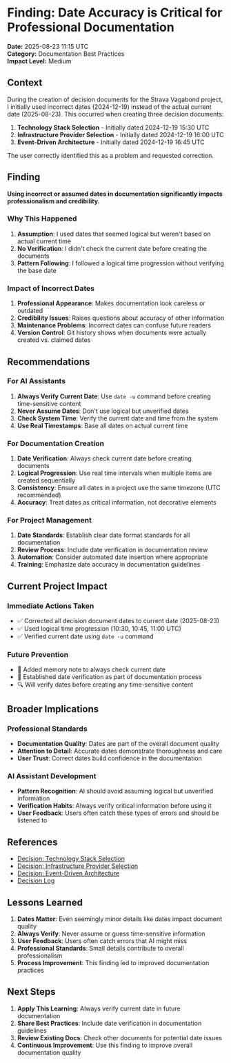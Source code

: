 # Finding: Date Accuracy is Critical for Professional Documentation

**Date:** 2025-08-23 11:15 UTC  
**Category:** Documentation Best Practices  
**Impact Level:** Medium  

## Context

During the creation of decision documents for the Strava Vagabond project, I initially used incorrect dates (2024-12-19) instead of the actual current date (2025-08-23). This occurred when creating three decision documents:

1. **Technology Stack Selection** - Initially dated 2024-12-19 15:30 UTC
2. **Infrastructure Provider Selection** - Initially dated 2024-12-19 16:00 UTC  
3. **Event-Driven Architecture** - Initially dated 2024-12-19 16:45 UTC

The user correctly identified this as a problem and requested correction.

## Finding

**Using incorrect or assumed dates in documentation significantly impacts professionalism and credibility.**

### **Why This Happened**
1. **Assumption**: I used dates that seemed logical but weren't based on actual current time
2. **No Verification**: I didn't check the current date before creating the documents
3. **Pattern Following**: I followed a logical time progression without verifying the base date

### **Impact of Incorrect Dates**
1. **Professional Appearance**: Makes documentation look careless or outdated
2. **Credibility Issues**: Raises questions about accuracy of other information
3. **Maintenance Problems**: Incorrect dates can confuse future readers
4. **Version Control**: Git history shows when documents were actually created vs. claimed dates

## Recommendations

### **For AI Assistants**
1. **Always Verify Current Date**: Use `date -u` command before creating time-sensitive content
2. **Never Assume Dates**: Don't use logical but unverified dates
3. **Check System Time**: Verify the current date and time from the system
4. **Use Real Timestamps**: Base all dates on actual current time

### **For Documentation Creation**
1. **Date Verification**: Always check current date before creating documents
2. **Logical Progression**: Use real time intervals when multiple items are created sequentially
3. **Consistency**: Ensure all dates in a project use the same timezone (UTC recommended)
4. **Accuracy**: Treat dates as critical information, not decorative elements

### **For Project Management**
1. **Date Standards**: Establish clear date format standards for all documentation
2. **Review Process**: Include date verification in documentation review
3. **Automation**: Consider automated date insertion where appropriate
4. **Training**: Emphasize date accuracy in documentation guidelines

## Current Project Impact

### **Immediate Actions Taken**
- ✅ Corrected all decision document dates to current date (2025-08-23)
- ✅ Used logical time progression (10:30, 10:45, 11:00 UTC)
- ✅ Verified current date using `date -u` command

### **Future Prevention**
- 🧠 Added memory note to always check current date
- 📝 Established date verification as part of documentation process
- 🔍 Will verify dates before creating any time-sensitive content

## Broader Implications

### **Professional Standards**
- **Documentation Quality**: Dates are part of the overall document quality
- **Attention to Detail**: Accurate dates demonstrate thoroughness and care
- **User Trust**: Correct dates build confidence in the documentation

### **AI Assistant Development**
- **Pattern Recognition**: AI should avoid assuming logical but unverified information
- **Verification Habits**: Always verify critical information before using it
- **User Feedback**: Users often catch these types of errors and should be listened to

## References

- [Decision: Technology Stack Selection](../decisions/008-technology-stack-selection.md)
- [Decision: Infrastructure Provider Selection](../decisions/009-infrastructure-provider-selection.md)  
- [Decision: Event-Driven Architecture](../decisions/010-event-driven-architecture.md)
- [Decision Log](../decisions/README.md)

## Lessons Learned

1. **Dates Matter**: Even seemingly minor details like dates impact document quality
2. **Always Verify**: Never assume or guess time-sensitive information
3. **User Feedback**: Users often catch errors that AI might miss
4. **Professional Standards**: Small details contribute to overall professionalism
5. **Process Improvement**: This finding led to improved documentation practices

## Next Steps

1. **Apply This Learning**: Always verify current date in future documentation
2. **Share Best Practices**: Include date verification in documentation guidelines
3. **Review Existing Docs**: Check other documents for potential date issues
4. **Continuous Improvement**: Use this finding to improve overall documentation quality
